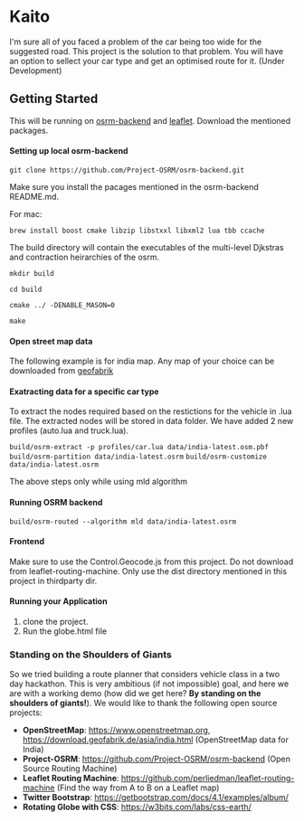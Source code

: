 # Kaito
I'm sure all of you faced a problem of the car being too wide for the suggested road. This project is the solution to that problem. You will have an option to sellect your car type and get an optimised route for it.
(Under Development)

## Getting Started
This will be running on [osrm-backend](https://github.com/Project-OSRM/osrm-backend) and [leaflet](https://leafletjs.com/).
Download the mentioned packages.

#### Setting up local osrm-backend

`git clone https://github.com/Project-OSRM/osrm-backend.git`

Make sure you install the pacages mentioned in the osrm-backend README.md.

For mac:

`brew install boost cmake libzip libstxxl libxml2 lua tbb ccache`

The build directory will contain the executables of the multi-level Djkstras and contraction heirarchies of the osrm.

`mkdir build`

`cd build`

`cmake ../ -DENABLE_MASON=0`

`make`

#### Open street map data

The following example is for india map. Any map of your choice can be downloaded from [geofabrik](https://download.geofabrik.de/index.html)

#### Exatracting data for a specific car type

To extract the nodes required based on the restictions for the vehicle in .lua file. The extracted nodes will be stored in data folder. We have added 2 new profiles (auto.lua and truck.lua).

`build/osrm-extract -p profiles/car.lua data/india-latest.osm.pbf` 
`build/osrm-partition data/india-latest.osrm`
`build/osrm-customize data/india-latest.osrm`

The above steps only while using mld algorithm

#### Running OSRM backend

`build/osrm-routed --algorithm mld data/india-latest.osrm`
#### Frontend
Make sure to use the Control.Geocode.js from this project. Do not download from leaflet-routing-machine. Only use the dist directory mentioned in this project in thirdparty dir. 

#### Running your Application

1. clone the project.
2. Run the globe.html file

### Standing on the Shoulders of Giants

So we tried building a route planner that considers vehicle class in a two day hackathon.
This is very ambitious (if not impossible) goal, and here we are with a working demo (how did we get here? **By standing on the shoulders of giants!**).
We would like to thank the following open source projects:

- **OpenStreetMap**: https://www.openstreetmap.org, https://download.geofabrik.de/asia/india.html (OpenStreetMap data for India) 
- **Project-OSRM**: https://github.com/Project-OSRM/osrm-backend (Open Source Routing Machine)
- **Leaflet Routing Machine**: https://github.com/perliedman/leaflet-routing-machine (Find the way from A to B on a Leaflet map)
- **Twitter Bootstrap**: https://getbootstrap.com/docs/4.1/examples/album/ 
- **Rotating Globe with CSS**: https://w3bits.com/labs/css-earth/
